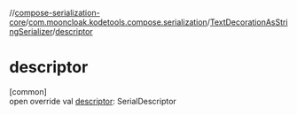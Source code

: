 //[compose-serialization-core](../../../index.md)/[com.mooncloak.kodetools.compose.serialization](../index.md)/[TextDecorationAsStringSerializer](index.md)/[descriptor](descriptor.md)

# descriptor

[common]\
open override val [descriptor](descriptor.md): SerialDescriptor
